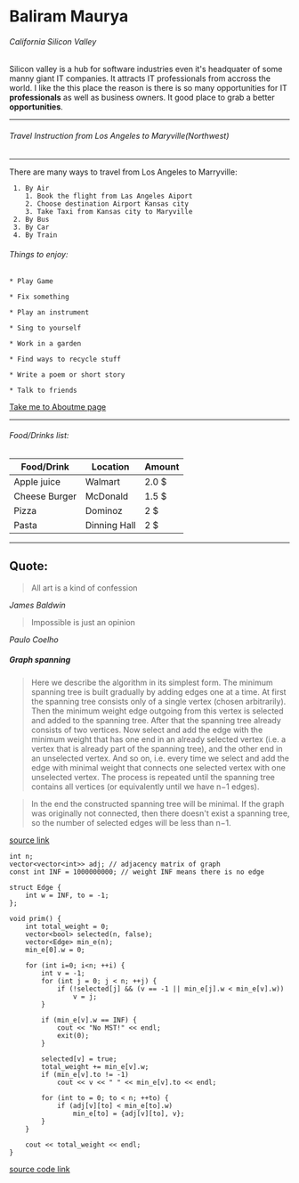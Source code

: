 # Baliram Maurya 
###### California Silicon Valley 
Silicon valley is a hub for software industries even it's headquater of some manny giant IT companies. It attracts IT professionals from accross the world. I like the this place the reason is there is so many opportunities for IT **professionals** as well as business owners. It good place to grab a better **opportunities**.

*** 
###### Travel Instruction from Los Angeles to Maryville(Northwest)

***

 There are many ways to travel from Los Angeles to Marryville:

     1. By Air
        1. Book the flight from Las Angeles Aiport 
        2. Choose destination Airport Kansas city
        3. Take Taxi from Kansas city to Maryville 
     2. By Bus
     3. By Car
     4. By Train

     
###### Things to enjoy:

    * Play Game

    * Fix something

    * Play an instrument

    * Sing to yourself

    * Work in a garden

    * Find ways to recycle stuff

    * Write a poem or short story

    * Talk to friends

[Take me to Aboutme page](AboutMe.md)


***

###### Food/Drinks list:
| Food/Drink   | Location    | Amount|
| -----------  | --------    |-------|
| Apple juice  | Walmart     | 2.0 $|
| Cheese Burger| McDonald    | 1.5 $ 
| Pizza        | Dominoz     | 2 $ |
| Pasta        | Dinning Hall|2 $| 


***
## Quote:
> All art is a kind of confession

*James Baldwin*

> Impossible is just an opinion

*Paulo Coelho*

##### Graph spanning

> Here we describe the algorithm in its simplest form. The minimum spanning tree is built gradually by adding edges one at a time. At first the spanning tree consists only of a single vertex (chosen arbitrarily). Then the minimum weight edge outgoing from this vertex is selected and added to the spanning tree. After that the spanning tree already consists of two vertices. Now select and add the edge with the minimum weight that has one end in an already selected vertex (i.e. a vertex that is already part of the spanning tree), and the other end in an unselected vertex. And so on, i.e. every time we select and add the edge with minimal weight that connects one selected vertex with one unselected vertex. The process is repeated until the spanning tree contains all vertices (or equivalently until we have n−1 edges).

> In the end the constructed spanning tree will be minimal. If the graph was originally not connected, then there doesn't exist a spanning tree, so the number of selected edges will be less than n−1.

[source link ](https://cp-algorithms.com/graph/mst_prim.html#toc-tgt-1)

``` 
int n;
vector<vector<int>> adj; // adjacency matrix of graph
const int INF = 1000000000; // weight INF means there is no edge

struct Edge {
    int w = INF, to = -1;
};

void prim() {
    int total_weight = 0;
    vector<bool> selected(n, false);
    vector<Edge> min_e(n);
    min_e[0].w = 0;

    for (int i=0; i<n; ++i) {
        int v = -1;
        for (int j = 0; j < n; ++j) {
            if (!selected[j] && (v == -1 || min_e[j].w < min_e[v].w))
                v = j;
        }

        if (min_e[v].w == INF) {
            cout << "No MST!" << endl;
            exit(0);
        }

        selected[v] = true;
        total_weight += min_e[v].w;
        if (min_e[v].to != -1)
            cout << v << " " << min_e[v].to << endl;

        for (int to = 0; to < n; ++to) {
            if (adj[v][to] < min_e[to].w)
                min_e[to] = {adj[v][to], v};
        }
    }

    cout << total_weight << endl;
}

```
[source code link](https://cp-algorithms.com/graph/mst_prim.html#toc-tgt-1)